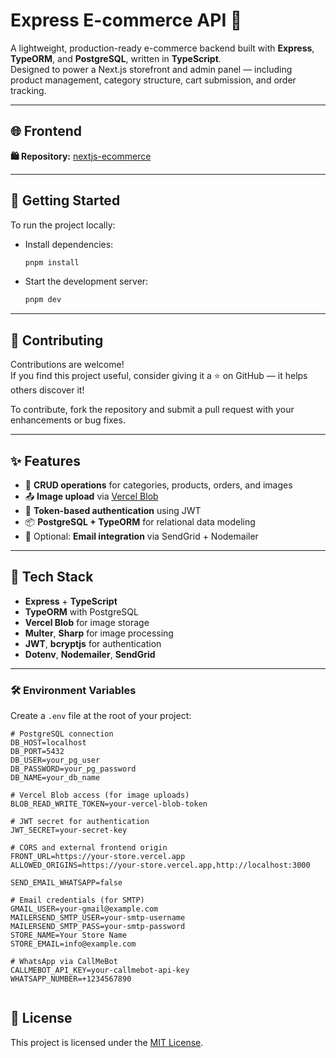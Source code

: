 # Express E-commerce API 🛒

A lightweight, production-ready e-commerce backend built with **Express**, **TypeORM**, and **PostgreSQL**, written in **TypeScript**.  
Designed to power a Next.js storefront and admin panel — including product management, category structure, cart submission, and order tracking.

---

## 🌐 Frontend

**🛍️ Repository:** [nextjs-ecommerce](https://github.com/giladfuchs/nextjs-ecommerce)

---

## 🚀 Getting Started

To run the project locally:

- Install dependencies:

  ```bash
  pnpm install
  ```

- Start the development server:

  ```bash
  pnpm dev
  ```

---

## 🤝 Contributing

Contributions are welcome!  
If you find this project useful, consider giving it a ⭐ on GitHub — it helps others discover it!

To contribute, fork the repository and submit a pull request with your enhancements or bug fixes.

---


## ✨ Features

- 🔄 **CRUD operations** for categories, products, orders, and images
- 📤 **Image upload** via [Vercel Blob](https://vercel.com/docs/storage/blob)
- 🔐 **Token-based authentication** using JWT
- 📦 **PostgreSQL + TypeORM** for relational data modeling
- 📩 Optional: **Email integration** via SendGrid + Nodemailer

---

## 🧩 Tech Stack

- **Express** + **TypeScript**
- **TypeORM** with PostgreSQL
- **Vercel Blob** for image storage
- **Multer**, **Sharp** for image processing
- **JWT**, **bcryptjs** for authentication
- **Dotenv**, **Nodemailer**, **SendGrid**

---

### 🛠️ Environment Variables

Create a `.env` file at the root of your project:

```env
# PostgreSQL connection
DB_HOST=localhost
DB_PORT=5432
DB_USER=your_pg_user
DB_PASSWORD=your_pg_password
DB_NAME=your_db_name

# Vercel Blob access (for image uploads)
BLOB_READ_WRITE_TOKEN=your-vercel-blob-token

# JWT secret for authentication
JWT_SECRET=your-secret-key

# CORS and external frontend origin
FRONT_URL=https://your-store.vercel.app
ALLOWED_ORIGINS=https://your-store.vercel.app,http://localhost:3000

SEND_EMAIL_WHATSAPP=false

# Email credentials (for SMTP)
GMAIL_USER=your-gmail@example.com
MAILERSEND_SMTP_USER=your-smtp-username
MAILERSEND_SMTP_PASS=your-smtp-password
STORE_NAME=Your Store Name
STORE_EMAIL=info@example.com

# WhatsApp via CallMeBot
CALLMEBOT_API_KEY=your-callmebot-api-key
WHATSAPP_NUMBER=+1234567890


```


## 📄 License

This project is licensed under the [MIT License](./LICENSE).